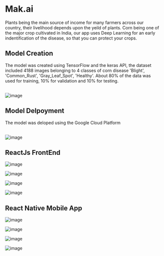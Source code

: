 # Mak.ai

Plants being the main source of income for many farmers across our country, their livelihood depends upon the yeild of plants. Corn being one of the major crop cultivated in India, our app uses Deep Learning for an early indentification of the disease, so that you can protect your crops.

<h2>Model Creation</h2>
The model was created using TensorFlow and the keras API, the dataset included 4188 images belonging to 4 classes of corn disease 'Blight', 'Common_Rust', 'Gray_Leaf_Spot', 'Healthy'. About 80% of the data was used for training, 10% for validation and 10% for testing.
<br />
<br />

![image](https://user-images.githubusercontent.com/66205950/145292199-5af254d4-d496-43a2-a3f4-1ed62c7cd9af.png)

<h2>Model Delpoyment</h2>
The model was deloped using the Google Cloud Platform
<br />
<br />

![image](https://user-images.githubusercontent.com/66205950/145293230-970fd0c4-d209-4003-929d-318b76a57087.png)

<h2>ReactJs FrontEnd</h2>

![image](https://user-images.githubusercontent.com/66205950/145291610-bb577a63-132b-4304-9657-9a8d6623b682.png)

![image](https://user-images.githubusercontent.com/66205950/145291672-71851507-6c7e-4222-b0b4-75e47007d033.png)

![image](https://user-images.githubusercontent.com/66205950/145291797-93703e02-45c5-4843-a94c-fdd983575e94.png)

![image](https://user-images.githubusercontent.com/66205950/145291853-435a00cc-7fb6-44cb-926f-4fb35eff80f7.png)

<h2>React Native Mobile App</h2>

![image](https://user-images.githubusercontent.com/66205950/145288766-a747fb19-5dcd-4504-9be5-cd0fd8e74550.png)

![image](https://user-images.githubusercontent.com/66205950/145289204-fbe555d5-f8a2-4086-9750-62ce25d96d80.png)

![image](https://user-images.githubusercontent.com/66205950/145289071-a6b8c869-8da6-4561-95b6-622c7add9c25.png)

![image](https://user-images.githubusercontent.com/66205950/145289116-cd5b53dd-ffb1-4c46-9f3f-a0490aadcc96.png)




